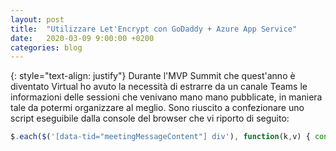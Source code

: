 ```yaml
---
layout: post
title:  "Utilizzare Let'Encrypt con GoDaddy + Azure App Service"
date:   2020-03-09 9:00:00 +0200
categories: blog
---
```

{: style="text-align: justify"}
Durante l'MVP Summit che quest'anno è diventato Virtual ho avuto la necessità di estrarre da un canale Teams le informazioni delle sessioni che venivano mano mano pubblicate, in maniera tale da potermi organizzare al meglio. Sono riuscito a confezionare uno script eseguibile dalla console del browser che vi riporto di seguito:
```javascript
$.each($('[data-tid="meetingMessageContent"] div'), function(k,v) { console.log(k + ': ' + v.innerText)})
```
